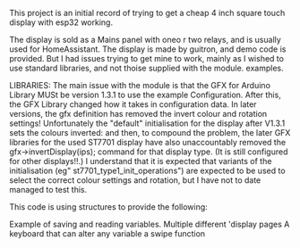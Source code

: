 This project is an initial record of trying to get a cheap 4 inch square touch display with esp32 working.

The display is sold as a Mains panel with oneo r two relays, and is usually used for HomeAssistant.
The display is made by guitron, and demo code is provided. But I had issues trying to get mine to work, mainly as I wished to use standard libraries, and not thoise supplied with the module. examples.


LIBRARIES: 
The main issue with the module is that the GFX for Arduino Library MUSt be version 1.3.1 to use the example Configuration.
After this, the GFX Library changed how it takes in configuration data. 
In later versions, the gfx definition has removed the invert colour and rotation settings!
Unfortunately the "default" initialisation for the display after V1.3.1 sets the colours inverted: 
and then, to compound the problem, the later GFX libraries for the used ST7701 display have also unaccountably removed the gfx->invertDisplay(ips); command for that display type.
(It is still configured for other displays!!.) 
I understand that it is expected that variants of the initialisation (eg" st7701_type1_init_operations") are expected to be used to select the correct colour settings and rotation, but I have not to date managed to test this. 

This code is using structures to provide the following:

Example of saving and reading variables.
Multiple different 'display pages
A keyboard that can alter any variable
a swipe function

